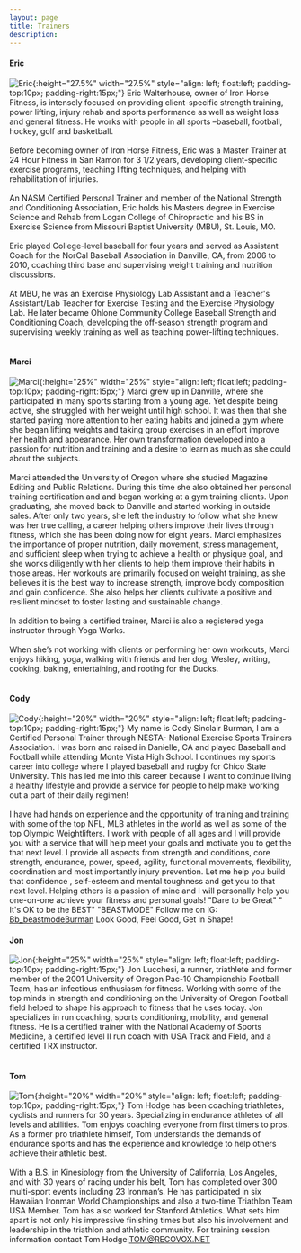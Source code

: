 ```yaml
---
layout: page
title: Trainers
description: 
---
```

#### Eric

![Eric](assets/images/eric2.jpg){:height="27.5%" width="27.5%" style="align: left; float:left; padding-top:10px; padding-right:15px;"}
Eric Walterhouse, owner of Iron Horse Fitness, is intensely focused on providing client-specific strength training, power lifting, injury rehab and sports performance as well as weight loss and general fitness. He works with people in all sports –baseball, football, hockey, golf and basketball.<br><br>Before becoming owner of Iron Horse Fitness, Eric was a Master Trainer at 24 Hour Fitness in San Ramon for 3 1/2 years, developing client-specific exercise programs, teaching lifting techniques, and helping with rehabilitation of injuries. <br><br>An NASM Certified Personal Trainer and member of the National Strength and Conditioning Association, Eric holds his Masters degree in Exercise Science and Rehab from Logan College of Chiropractic and his BS in Exercise Science from Missouri Baptist University (MBU), St. Louis, MO.<br><br>Eric played College-level baseball for four years and served as Assistant Coach for the NorCal Baseball Association in Danville, CA, from 2006 to 2010, coaching third base and supervising weight training and nutrition discussions. <br><br>At MBU, he was an Exercise Physiology Lab Assistant and a Teacher&#39;s Assistant/Lab Teacher for Exercise Testing and the Exercise Physiology Lab. He later became Ohlone Community College Baseball Strength and Conditioning Coach, developing the off-season strength program and supervising weekly training as well as teaching power-lifting techniques.
<br><br>

#### Marci

![Marci](assets/images/marci.jpg){:height="25%" width="25%" style="align: left; float:left; padding-top:10px; padding-right:15px;"}
Marci grew up in Danville, where she participated in many sports starting from a young age. Yet despite being active, she struggled with her weight until high school. It was then that she started paying more attention to her eating habits and joined a gym where she began lifting weights and taking group exercises in an effort improve her health and appearance. Her own transformation developed into a passion for nutrition and training and a desire to learn as much as she could about the subjects.<br><br>Marci attended the University of Oregon where she studied Magazine Editing and Public Relations. During this time she also obtained her personal training certification and and began working at a gym training clients. Upon graduating, she moved back to Danville and started working in outside sales. After only two years, she left the industry to follow what she knew was her true calling, a career helping others improve their lives through fitness, which she has been doing now for eight years. Marci emphasizes the importance of proper nutrition, daily movement, stress management, and sufficient sleep when trying to achieve a health or physique goal, and she works diligently with her clients to help them improve their habits in those areas. Her workouts are primarily focused on weight training, as she believes it is the best way to increase strength, improve body composition and gain confidence. She also helps her clients cultivate a positive and resilient mindset to foster lasting and sustainable change.<br><br>In addition to being a certified trainer, Marci is also a registered yoga instructor through Yoga Works.<br><br>When she’s not working with clients or performing her own workouts, Marci enjoys hiking, yoga, walking with friends and her dog, Wesley, writing, cooking, baking, entertaining, and rooting for the Ducks.
<br><br>

#### Cody

![Cody](assets/images/codi.jpg){:height="20%" width="20%" style="align: left; float:left; padding-top:10px; padding-right:15px;"}
My name is Cody Sinclair Burman, I am a Certified Personal Trainer through NESTA- National Exercise Sports Trainers Association. I was born and raised in Danielle, CA and played Baseball and Football while attending Monte Vista High School.  I continues my sports career into college where I played baseball and rugby for Chico State University. This has led me into this career because I want to continue living a healthy lifestyle and provide a service for people to help make working out a part of their daily regimen!<br><br>I have had hands on experience and the opportunity of training and training with some of the top NFL, MLB athletes in the world as well as some of the top Olympic Weightlifters. I work with people of all ages and I will provide you with a service that will help meet your goals and motivate you to get the that next level. I provide all aspects from strength and conditions, core strength, endurance, power, speed, agility, functional movements, flexibility, coordination and most importantly injury prevention. Let me help you build that confidence , self-esteem and mental toughness and get you to that next level. Helping others is a passion of mine and I will personally help you one-on-one achieve your fitness and personal goals! "Dare to be Great"   " It's OK to be the BEST"   "BEASTMODE" Follow me on IG: [Bb_beastmodeBurman](https://www.instagram.com/Bb_beastmodeBurman/) Look Good, Feel Good, Get in Shape!
<br>

#### Jon

![Jon](assets/images/jon.jpg){:height="25%" width="25%" style="align: left; float:left; padding-top:10px; padding-right:15px;"}
Jon Lucchesi, a runner, triathlete and former member of the 2001 University of Oregon Pac-10 Championship Football Team, has an infectious enthusiasm for fitness. Working with some of the top minds in strength and conditioning on the University of Oregon Football field helped to shape his approach to fitness that he uses today. Jon specializes in run coaching, sports conditioning, mobility, and general fitness. He is a certified trainer with the National Academy of Sports Medicine, a certified level II run coach with USA Track and Field, and a certified TRX instructor.
<br><br>

#### Tom

![Tom](assets/images/tomhodge.jpg){:height="20%" width="20%" style="align: left; float:left; padding-top:10px; padding-right:15px;"}
Tom Hodge has been coaching triathletes, cyclists and runners for 30 years.  Specializing in endurance athletes of all levels and abilities.  Tom enjoys coaching everyone from first timers to pros.  As a former pro triathlete himself, Tom understands the demands of endurance sports and has the experience and knowledge to help others achieve their athletic best. <br><br>With a B.S. in Kinesiology from the University of California, Los Angeles, and with 30 years of racing under his belt, Tom has completed over 300 multi-sport events including 23 Ironman’s.  He has participated in six Hawaiian Ironman World Championships and also a two-time Triathlon Team USA Member.  Tom has also worked for Stanford Athletics.  What sets him apart is not only his impressive finishing times but also his involvement and leadership in the triathlon and athletic community. For training session information contact Tom Hodge:[TOM@RECOVOX.NET](mailto:TOM@RECOVOX.NET)


